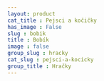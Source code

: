 ```yaml
---
layout: product
cat_title : Pejsci a kočičky
has_image : False
slug : bobik
title : Bobík
image : false
group_slug : hracky
cat_slug : pejsci-a-kocicky
group_title : Hračky
---
```




